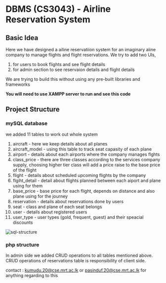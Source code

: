 # DBMS (CS3043) - Airline Reservation System

## Basic Idea

Here we have designed a ailine reservatiion system for an imaginary aiine company to manage flights and flight reservations.
We try to add two UIs,<br> 
1. for users to book flights and see flight details
2. for admin section to see reservaion details and flight details<br>

We are trying to build this without using any pre-built libraries and frameworks

**You will need to use XAMPP server to run and see this code**

## Project Structure

### mySQL database

we added 11 tables to work out whole system

1. aircraft - here we keep details about all planes 
2. aircraft_model - using this table to track seat capasity of each plane
3. airport - details about each airports where the company manages flghts
4. class_price - there are three classes according to the services company supply, choosing higher tier class will add a price raise to the base price of the flight
5. flight - details about scheduled upcoming flights by the company
6. flgiht_detail - detail about flights planned between each aiport and plane using for them
7. base_price - base price for each flight, depends on distance and also plane using for the journey
8. reservation - details about reservations done by users
9. seat - class and plane of each seat belongs
10. user - details about registered users
11. user_type - user types (gold, frequent, guest) and their speacial discounts

![sql-structure](sql-structure.png)

### php structure

In admin side we added CRUD operations to all tables mentioned above. CRUD operations of reservations table is responsibility of client side.

contact : kumudu.20@cse.mrt.ac.lk or pasinduf.20@cse.mrt.ac.lk for anything regarding to this    
